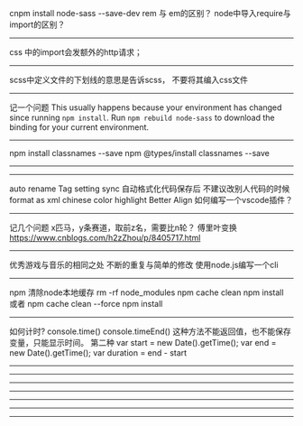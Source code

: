 cnpm install node-sass --save-dev
rem 与  em的区别？
node中导入require与import的区别？
****************
css 中的import会发额外的http请求；
****************
scss中定义文件的下划线的意思是告诉scss，
不要将其编入css文件
****************
记一个问题
This usually happens because your environment has changed since running `npm install`.
Run `npm rebuild node-sass` to download the binding for your current environment.
****************
npm install classnames --save
npm @types/install classnames --save
****************
****************
auto rename Tag
setting sync
自动格式化代码保存后
不建议改别人代码的时候
format as xml
chinese
color highlight
Better Align
如何编写一个vscode插件？
****************
记几个问题
x匹马，y条赛道，取前z名，需要比n轮？
傅里叶变换
https://www.cnblogs.com/h2zZhou/p/8405717.html
****************
优秀游戏与音乐的相同之处
不断的重复与简单的修改
使用node.js编写一个cli
****************
npm 清除node本地缓存
rm -rf node_modules
npm cache clean
npm install
或者
npm cache clean --force
npm install
****************
如何计时?
console.time()
console.timeEnd()
这种方法不能返回值，也不能保存变量，只能显示时间。
第二种
var start = new Date().getTime();
var end = new Date().getTime();
var duration = end - start

****************
****************
****************
****************
****************
****************
****************